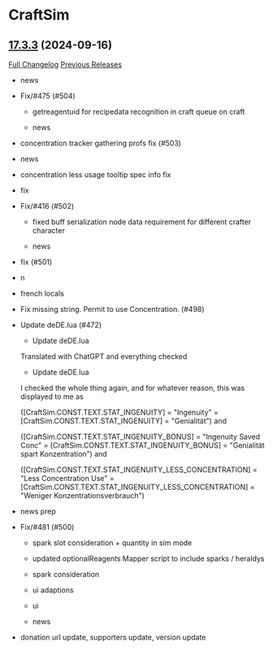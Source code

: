 # CraftSim

## [17.3.3](https://github.com/derfloh205/CraftSim/tree/17.3.3) (2024-09-16)
[Full Changelog](https://github.com/derfloh205/CraftSim/compare/17.3.2...17.3.3) [Previous Releases](https://github.com/derfloh205/CraftSim/releases)

- news  
- Fix/#475 (#504)  
    * getreagentuid for recipedata recognition in craft queue on craft  
    * news  
- concentration tracker gathering profs fix (#503)  
- news  
- concentration less usage tooltip spec info fix  
- fix  
- Fix/#416 (#502)  
    * fixed buff serialization node data requirement for different crafter character  
    * news  
- fix (#501)  
- n  
- french locals  
- Fix missing string. Permit to use Concentration. (#498)  
- Update deDE.lua (#472)  
    * Update deDE.lua  
    Translated with ChatGPT and everything checked  
    * Update deDE.lua  
    I checked the whole thing again, and for whatever reason, this was displayed to me as  
    ([CraftSim.CONST.TEXT.STAT\_INGENUITY] = "Ingenuity" = [CraftSim.CONST.TEXT.STAT\_INGENUITY] = "Genialität") and  
    ([CraftSim.CONST.TEXT.STAT\_INGENUITY\_BONUS] = "Ingenuity Saved Conc" = [CraftSim.CONST.TEXT.STAT\_INGENUITY\_BONUS] = "Genialität spart Konzentration") and  
    ([CraftSim.CONST.TEXT.STAT\_INGENUITY\_LESS\_CONCENTRATION] = "Less Concentration Use" = [CraftSim.CONST.TEXT.STAT\_INGENUITY\_LESS\_CONCENTRATION] = "Weniger Konzentrationsverbrauch")  
- news prep  
- Fix/#481 (#500)  
    * spark slot consideration + quantity in sim mode  
    * updated optionalReagents Mapper script to include sparks / heraldys  
    * spark consideration  
    * ui adaptions  
    * ui  
    * news  
- donation url update, supporters update, version update  
